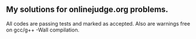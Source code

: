## My solutions for onlinejudge.org problems.
All codes are passing tests and marked as accepted.
Also are warnings free on gcc/g++ -Wall compilation.
